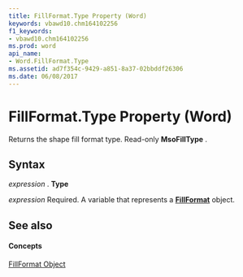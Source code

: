 ```yaml
---
title: FillFormat.Type Property (Word)
keywords: vbawd10.chm164102256
f1_keywords:
- vbawd10.chm164102256
ms.prod: word
api_name:
- Word.FillFormat.Type
ms.assetid: ad7f354c-9429-a851-8a37-02bbddf26306
ms.date: 06/08/2017
---
```



# FillFormat.Type Property (Word)

Returns the shape fill format type. Read-only **MsoFillType** .


## Syntax

 _expression_ . **Type**

 _expression_ Required. A variable that represents a **[FillFormat](fillformat-object-word.md)** object.


## See also


#### Concepts


[FillFormat Object](fillformat-object-word.md)

